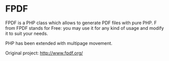 # FPDF

FPDF is a PHP class which allows to generate PDF files with pure PHP. F from FPDF stands for Free: you may use it for any kind of usage and modify it to suit your needs.

PHP has been extended with multipage movement.

Original project: http://www.fpdf.org/
